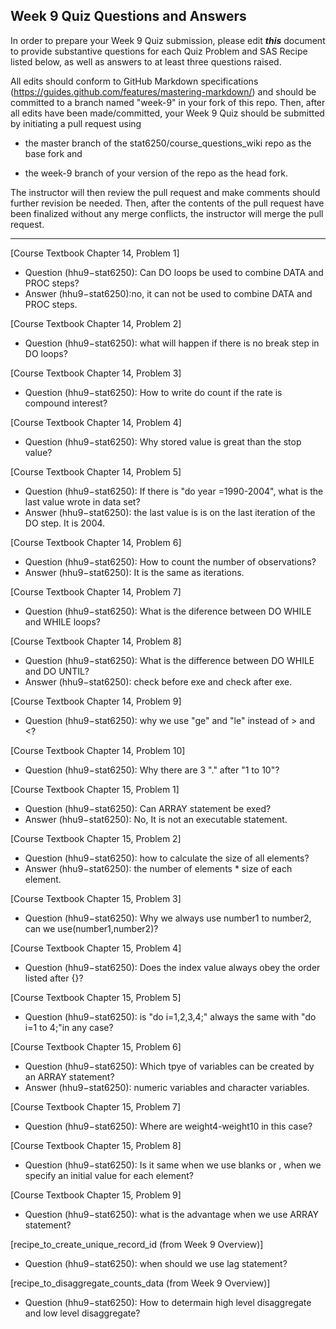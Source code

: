 ## Week 9 Quiz Questions and Answers

In order to prepare your Week 9 Quiz submission, please edit ***this*** document to provide substantive questions for each Quiz Problem and SAS Recipe listed below, as well as answers to at least three questions raised.

All edits should conform to GitHub Markdown specifications (https://guides.github.com/features/mastering-markdown/) and should be committed to a branch named "week-9" in your fork of this repo. Then, after all edits have been made/committed, your Week 9 Quiz should be submitted by initiating a pull request using

- the master branch of the stat6250/course_questions_wiki repo as the base fork and

- the week-9 branch of your version of the repo as the head fork.

The instructor will then review the pull request and make comments should further revision be needed. Then, after the contents of the pull request have been finalized without any merge conflicts, the instructor will merge the pull request.

********************************************************************************



[Course Textbook Chapter 14, Problem 1]
- Question (hhu9−stat6250): Can DO loops be used to combine DATA and PROC steps?
- Answer (hhu9−stat6250):no, it can not be used to combine DATA and PROC steps.

[Course Textbook Chapter 14, Problem 2]
- Question (hhu9−stat6250): what will happen if there is no break step in DO loops?


[Course Textbook Chapter 14, Problem 3]
- Question (hhu9−stat6250): How to write do count if the rate is compound interest?


[Course Textbook Chapter 14, Problem 4]
- Question (hhu9−stat6250): Why stored value is great than the stop value?


[Course Textbook Chapter 14, Problem 5]
- Question (hhu9−stat6250): If there is "do year =1990-2004", what is the last value wrote in data set?
- Answer (hhu9−stat6250): the last value is is on the last iteration of the DO step. It is 2004.

[Course Textbook Chapter 14, Problem 6]
- Question (hhu9−stat6250): How to count the number of observations? 
- Answer (hhu9−stat6250): It is the same as iterations.

[Course Textbook Chapter 14, Problem 7]
- Question (hhu9−stat6250): What is the diference between DO WHILE and WHILE loops?


[Course Textbook Chapter 14, Problem 8]
- Question (hhu9−stat6250): What is the difference between DO WHILE and DO UNTIL?
- Answer (hhu9−stat6250): check before exe and check after exe. 


[Course Textbook Chapter 14, Problem 9]
- Question (hhu9−stat6250): why we use "ge" and "le" instead of > and <?


[Course Textbook Chapter 14, Problem 10]
- Question (hhu9−stat6250): Why there are 3 "." after "1 to 10"?


[Course Textbook Chapter 15, Problem 1]
- Question (hhu9−stat6250): Can ARRAY statement be exed?
- Answer (hhu9−stat6250): No, It is not an executable statement.

[Course Textbook Chapter 15, Problem 2]
- Question (hhu9−stat6250): how to calculate the size of all elements?
- Answer (hhu9−stat6250): the number of elements * size of each element.

[Course Textbook Chapter 15, Problem 3]
- Question (hhu9−stat6250): Why we always use number1 to number2, can we use(number1,number2)?


[Course Textbook Chapter 15, Problem 4]
- Question (hhu9−stat6250): Does the index value always obey the order listed after {}?


[Course Textbook Chapter 15, Problem 5]
- Question (hhu9−stat6250): is "do i=1,2,3,4;" always the same with "do i=1 to 4;"in any case?


[Course Textbook Chapter 15, Problem 6]
- Question (hhu9−stat6250): Which tpye of variables can be created by an ARRAY statement? 
- Answer (hhu9−stat6250): numeric variables and character variables.

[Course Textbook Chapter 15, Problem 7]
- Question (hhu9−stat6250): Where are weight4-weight10 in this case? 


[Course Textbook Chapter 15, Problem 8]
- Question (hhu9−stat6250): Is it same when we use blanks or , when we specify an initial value for each element?


[Course Textbook Chapter 15, Problem 9]
- Question (hhu9−stat6250): what is the advantage when we use ARRAY statement?


[recipe_to_create_unique_record_id (from Week 9 Overview)]
- Question (hhu9−stat6250): when should we use lag statement?

[recipe_to_disaggregate_counts_data (from Week 9 Overview)]
- Question (hhu9−stat6250): How to determain high level disaggregate and low level disaggregate?


